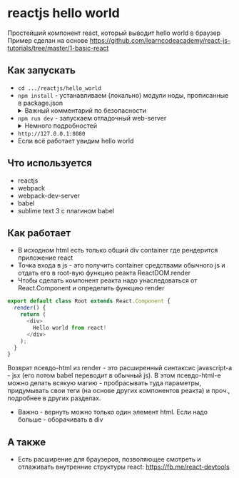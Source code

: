 # reactjs hello world
Простейший компонент react, который выводит hello world в браузер
Пример сделан на основе https://github.com/learncodeacademy/react-js-tutorials/tree/master/1-basic-react

## Как запускать
* `cd .../reactjs/hello_world`
* `npm install` - устанавливаем (локально) модули ноды, прописанные в package.json <details><summary>Важный комментарий по безопасности</summary>npm - умная штука, при установке модулей, она проверяет, есть ли известные уязвимости в этих модулях. Когда я ставил модули, она мне написала `found 4 vulnerabilities`  и предложила сделать `npm audit`, в котором написала об этих уязвимостях и даже приложила ссылку на их описание у себя на сайте. Там же она предложила пофиксить - установить более свежие версии. В общем, респект. </details>
* `npm run dev` - запускаем отладочный web-server <details><summary>Немного подробностей</summary>Это алиас на скирпт прописанный в package.json. Фактически там выполняется `webpack-dev-server --content-base src --inline --hot`. Запускается простой http-server отдающий директорию src, и webpack в режиме watch. Флаги --inline --hot делают так, что на странице в браузере появляется вебсокет, который слушает сервер и перезагружает страницу в случае изменений исходных файлов. Удобно, чтобы каждый раз не тыкать F5 в браузере. На диске не будет собранного build.js - он в памяти сервера.</details> 
* `http://127.0.0.1:8080`
* Если всё работает увидим hello world

## Что используется
* reactjs
* webpack
* webpack-dev-server
* babel
* sublime text 3 с плагином babel

## Как работает
* В исходном html есть только общий div container где рендерится приложение react
* Точка входа в js - это получить container средствами обычного js и отдать его в root-вую функцию реакта ReactDOM.render
* Чтобы сделать компонент реакта надо унаследоваться от React.Component и определить функцию render
```js
export default class Root extends React.Component {
  render() {
    return (
      <div>
      	Hello world from react!
      </div>
    );
  }
}
```
Возврат псевдо-html из render - это расширенный синтаксис javascript-а - jsx (его потом babel переводит в обычный js).  В этом псевдо-html-е можно делать всякую магию - пробрасывать туда параметры, придумывать свои теги (на основе других компонентов реакта) и проч., подробнее в других разделах.

* Важно - вернуть можно только один элемент html. Если надо больше - оборачивать в div

## А также
* Есть расширение для браузеров, позволяющее смотреть и отлаживать внутренние структуры react: https://fb.me/react-devtools
